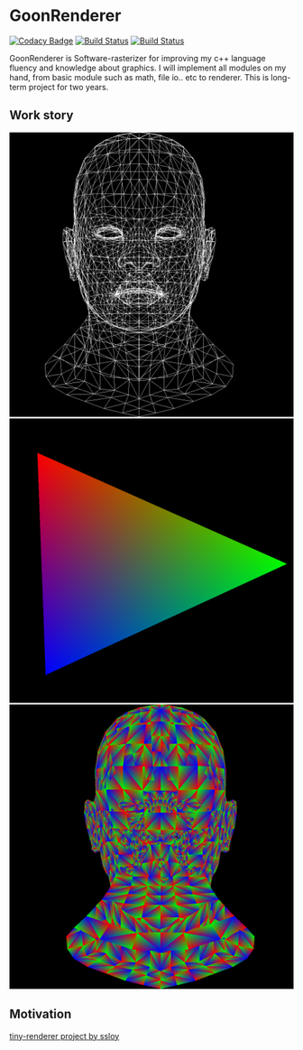 # GoonRenderer

[![Codacy Badge](https://api.codacy.com/project/badge/Grade/32d9d4809bca467ba9b98850d7f409fc)](https://www.codacy.com/manual/Snowapril/GoonRenderer?utm_source=github.com&amp;utm_medium=referral&amp;utm_content=Snowapril/GoonRenderer&amp;utm_campaign=Badge_Grade)
[![Build Status](https://travis-ci.org/Snowapril/GoonRenderer.svg?branch=master)](https://travis-ci.org/Snowapril/GoonRenderer)
[![Build Status](https://dev.azure.com/sinjihng/sinjihng/_apis/build/status/Snowapril.GoonRenderer?branchName=master)](https://dev.azure.com/sinjihng/sinjihng/_build/latest?definitionId=1&branchName=master)

GoonRenderer is Software-rasterizer for improving my c++ language fluency and knowledge about graphics.
I will implement all modules on my hand, from basic module such as math, file io.. etc to renderer.
This is long-term project for two years. 

## Work story

![Wireframe Sphere](WorkProcess/02-wireframe-man-head.bmp)
![Triangle Rasterization with interpolation](WorkProcess/03-triangle-rasterization.bmp)
![Man Head Rasterization](WorkProcess/04-man-head-rasterization.bmp)

## Motivation
[tiny-renderer project by ssloy](https://github.com/ssloy/tinyrenderer)